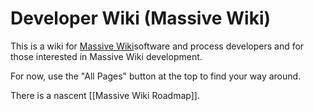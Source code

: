 # Developer Wiki (Massive Wiki)

This is a wiki for [Massive Wiki](https://massive.wiki/)software and process developers and for those interested in Massive Wiki development.

For now, use the "All Pages" button at the top to find your way around.

There is a nascent [[Massive Wiki Roadmap]].